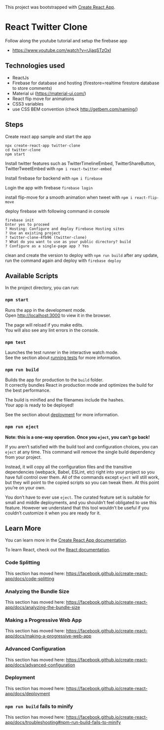 This project was bootstrapped with [Create React App](https://github.com/facebook/create-react-app).

# React Twitter Clone

Follow along the youtube tutorial and setup the firebase app
- https://www.youtube.com/watch?v=rJjaqSTzOxI

## Technologies used

- ReactJs
- Firebase for database and hosting (firestore=realtime firestore database to store comments)
- Material ui (https://material-ui.com/)
- React flip move for animations
- CSS3 variables 
- use CSS BEM convention (check http://getbem.com/naming/)

## Steps
Create react app sample and start the app
```
npx create-react-app twitter-clone
cd twitter-clone
npm start
```
Install twitter features such as TwitterTimelineEmbed, TwitterShareButton, TwitterTweetEmbed with
`npm i react-twitter-embed`

Install firebase for backend with
`npm i firebase`

Login the app with firebase
`firebase login`

install flip-move for a smooth animation when tweet with 
`npm i react-flip-move`

deploy firebase with following command in console
```
firebase init
Enter yes to proceed
? Hosting: Configure and deploy Firebase Hosting sites
? Use an existing project
? twitter-clone-4fb96 (twitter-clone)
? What do you want to use as your public directory? build
? Configure as a single-page app ? Yes
```
clean and create the version to deploy with
`npm run build`
after any update, run the command again and deploy with
`firebase deploy`

## Available Scripts

In the project directory, you can run:

### `npm start`

Runs the app in the development mode.<br />
Open [http://localhost:3000](http://localhost:3000) to view it in the browser.

The page will reload if you make edits.<br />
You will also see any lint errors in the console.

### `npm test`

Launches the test runner in the interactive watch mode.<br />
See the section about [running tests](https://facebook.github.io/create-react-app/docs/running-tests) for more information.

### `npm run build`

Builds the app for production to the `build` folder.<br />
It correctly bundles React in production mode and optimizes the build for the best performance.

The build is minified and the filenames include the hashes.<br />
Your app is ready to be deployed!

See the section about [deployment](https://facebook.github.io/create-react-app/docs/deployment) for more information.

### `npm run eject`

**Note: this is a one-way operation. Once you `eject`, you can’t go back!**

If you aren’t satisfied with the build tool and configuration choices, you can `eject` at any time. This command will remove the single build dependency from your project.

Instead, it will copy all the configuration files and the transitive dependencies (webpack, Babel, ESLint, etc) right into your project so you have full control over them. All of the commands except `eject` will still work, but they will point to the copied scripts so you can tweak them. At this point you’re on your own.

You don’t have to ever use `eject`. The curated feature set is suitable for small and middle deployments, and you shouldn’t feel obligated to use this feature. However we understand that this tool wouldn’t be useful if you couldn’t customize it when you are ready for it.

## Learn More

You can learn more in the [Create React App documentation](https://facebook.github.io/create-react-app/docs/getting-started).

To learn React, check out the [React documentation](https://reactjs.org/).

### Code Splitting

This section has moved here: https://facebook.github.io/create-react-app/docs/code-splitting

### Analyzing the Bundle Size

This section has moved here: https://facebook.github.io/create-react-app/docs/analyzing-the-bundle-size

### Making a Progressive Web App

This section has moved here: https://facebook.github.io/create-react-app/docs/making-a-progressive-web-app

### Advanced Configuration

This section has moved here: https://facebook.github.io/create-react-app/docs/advanced-configuration

### Deployment

This section has moved here: https://facebook.github.io/create-react-app/docs/deployment

### `npm run build` fails to minify

This section has moved here: https://facebook.github.io/create-react-app/docs/troubleshooting#npm-run-build-fails-to-minify
